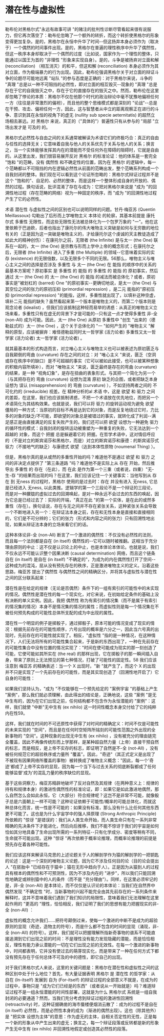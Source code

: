 # 潜在性与虚拟性

------

勒布伦对黑格尔式"永远有故事可讲 "的赌注的批判性诊断尽管看起来很有说服力，但它再次落空了：勒布伦忽略了一个额外的转折，而这个转折使黑格尔的形象变得更加复杂。是的，黑格尔在永恒中升华了时间--但这扬弃本身必须作为（取决于）一个偶然的时间事件出现。是的，黑格尔在普遍的理性秩序中升华了偶然性，但这一秩序本身却取决于一个偶然的过度（比如说，国家作为一个理性的整体，只能通过以国王为首的 "非理性 "形象来实现自身）。是的，斗争是被扬弃对立面和解 (reconciliation) （相互消灭）的和平，但这和解 (reconciliation) 本身必须作为其对立面，作为极端暴力的行为出现。因此，勒布伦强调黑格尔关于对立面的辩证斗争的论题尽可能地远离 "站队 "的参与态度是正确的：对于黑格尔来说，斗争的 "真理 "总是以一种不可阻挡的必然性，即对立面的相互毁灭--现象的 "真理 "总是存在于它的自我毁灭之中，存在于它的直接存在的毁灭之中。然而，勒布伦在这里却忽略了悖论的本质：黑格尔不仅在他那个时代的政治辩论中毫不犹豫地偏袒任何一方（往往是非常激烈的偏袒），而且他的整个思维模式都是深刻的 "论战"--总是在干预、攻击、偏袒任何一方，因此，这与智慧者从中立的距离观察正在进行的斗争、意识到其在永恒的视角下的虚无 (nullity sub specie aeternitatis) 的超然立场相去甚远。对 黑格尔 来说，真正的（"具体的"）普遍性只有从参与的 "局部 "立场出发才是 可及的 的。

黑格尔式必然性与自由之间的关系通常被解读为术语它们的终极巧合：真正的自由与任性的选择无关；它意味着自我与他人的关系优先于关系与他人的关系；换言之，当一个实体能够发挥其内在的潜能而不受任何外在障碍的阻碍时，它就是自由的。从这里出发，我们很容易展开反对 黑格尔 的标准论证：他的体系是一套完全 "饱和 "的范畴，没有 偶然性 和不确定性的位置，因为在 黑格尔 的逻辑中，每一个范畴都以不可阻挡的内在逻辑必然性从前面的范畴出发，整个范畴系列构成一个自我封闭的整体。我们现在可以看到这个论证所忽略的：黑格尔式辩证过程并不是这个 "饱和的"、自足的、必然的整体，而是这样一个整体形成自身的开放的、偶然的过程。换句话说，批评混淆了存在与成为：它把对黑格尔来说是 "成为 "的回溯性地过程（存在范畴的网络）视为一种固定的秩序，而 "成为 "的回溯性地过程产生了它的必然性。

术语 潜在性 与虚拟性之间的区别也可以说明同样的问题。甘丹·梅亚苏 (Quentin Meillassoux) 勾勒出了后形而上学唯物主义 本体论 的轮廓，其基本前提是 康托尔式 多重性 无限性，而这些无限性无法被总体化为一个包罗万象的 "一"。他在这里依赖于巴迪欧，后者也指出了康托尔的伟大唯物主义突破是如何与无穷数的地位有关的（正是因为这一突破是唯物主义的，才给康托尔这个虔诚的天主教徒造成了如此大的精神创伤）：在康托尔之前，无限者 (the Infinite) 是与太一 (the One) 联系在一起的，太一 (the One) 是宗教与形而上学中上帝的概念形式；在康托尔之后，无限者 (the Infinite) 进入了多重 (the Multiple) 的领域--它意味着实际的实存 (existence) 的无限倍数，以及无限多个不同的无限。56那么，唯物主义与唯心主义之间的选择是否涉及 多重性 与 太一 (the One) 在 能指 的顺序中的关系的最基本方案呢？原初事实 是 多重性 的 能指 的 多重性 的 能指 的 原初事实，然后通过 太一 (the One) 的 太一 (the One) 的 能指 的减法而被总体化？或者，原初事实是"被划杠的 (barred) One "的原初事实--更确切地说，是太一 (the One) 与其空位之间的张力的原初压抑 (primordial repression) ，是二元 能指的"原初压抑 (primordial repression) "的能指，这样，多重性就出现了，以填补这种空虚，填补二元 能指的缺失？虽然看起来第一个版本是唯物主义的，而第二个版本则是观念论者 (idealist) ，但我们应该抵制这种轻而易举的诱惑：从真正的唯物主义立场来看，多重性只有在虚无的背景下才是可能的--只有这一点才使得多重性 非-全 (non-All) 成为可能。因此，太一 (the One) 从原初 多重性中 "创生 "出来的（德勒兹式的）太一 (the One) ，这个关于总体化的 "一 "如何产生的 "唯物主义 "解释的原型，应该被摒弃：难怪德勒兹同时太一哲学家 (活力论者) 多重性又太一哲学家 (活力论者) 太一哲学家 (活力论者) 。

就其最基本的形式构造而言，对立唯心主义与唯物主义也可以被表述为原初匮乏与自我颠倒的弯曲 (curvature) 存在之间的对立：对 "唯心主义 "来说，匮乏（空洞或存在秩序中的缺口）是不可超越的事实（它可以被如此接受，也可以被某种想象的积极内容所填补），而对 "唯物主义 "来说，匮乏最终是存在的弯曲 (curvature) 的结果，是一种 "视角幻象"，是存在扭曲的表象形式。与其把一个简化为另一个（与其把存在的 弯曲 (curvature) 设想为混淆 原初 缺乏的企图，或者把缺乏本身设想为 误认 (misapprehension) 的 弯曲 (curvature) ），不如坚持两者之间的 不可化约的 (irreducible) 视差。在 精神分析的al 术语 中，这是 欲望 和 驱力 之间的差距，在这里，我们也应该抵制诱惑，不把一个术语放在优先地位，而把另一个术语简化为其结构效果。也就是说，我们可以将 驱力 的旋转运动视为避免 欲望 僵局的一种方式：当原初的目标不再是达到它的对象，而是反复地绕过它时，力比多的对象的缺乏/不可能，即欲望的对象总是被错过的事实，就转化成了利润--满足感正是由直接满足的反复失败产生的。我们还可以把 欲望 设想为一种避免 驱力 的循环性的模式：自我封闭的旋转运动被重塑为一种重复的失败，它无法达到一个超越的 对象，而这个 把握 总是躲避着它的 把握。在哲学术语中，这对情侣呼应的（不是对立的斯宾诺莎和黑格尔，而是）对立的斯宾诺莎和康德：的斯宾诺莎式 驱力（不接地气的缺乏）与康德式 欲望（达到本体性原物 (noumenal Thing) ）。

但是，黑格尔真的是从或然的多重性开始的吗？难道他不是通过 欲望 和 驱力 之间的非决定点提供了 "第三条道路 "吗？难道他不是实际上从 存在 开始，然后推导出 多重性 的 存在（在此），而 在此 是作为第一个三重（或者说，四重）"无-生-存 "的结果而出现的吗？在这里，我们应该记住一个关键事实：当他写到从 存在 到 无ness 的过程时，黑格尔 使用的是过去时：存在 并没有进入 无ness, 它总是已经进入 无ness, 以此类推。逻辑学的第一个三段论不是一个辩证的三段论，而是对一种朦胧的虚拟过去的回溯唤起，是对一种永远不会过去的东西的唤起，因为它总是已经过去了：实际的开端，"真正在此 "的第一个实体，是在此的或然多重性（存在）。换句话说，存在与无之间并不存在紧张关系，这种紧张关系会导致一个不断地进入另一个：在辩证法本身之前，存在和无性本身是直接和直接相同的，它们是不可分辨的；它们的张力（形式和内容之间的张力）只有回溯性地出现，如果从辩证法本身的立场来看它们的话。

这种本体论非-全 (non-All) 断言了一个激进的偶然性：不仅没有必然性的法则，而且每一个法则都是自在 (in itself) 偶然性的--它可以随时被推翻。这相当于充分理由原则的中止：这不仅是认识论上的中止，也是本体论本体论。也就是说，我们不仅永远不可能认识整个因果决断 (causal determination) 网络，而且这个链条自在 (in itself) 是自在 (in itself) "不确定的"，为成为的内在偶然性打开了空间--这种成为的混沌，屈从没有预先存在的秩序，正是激进唯物主义的定义。沿着这些思路，梅亚苏 提出了偶然性 与偶然性之间的精确区分，并将其与虚拟性与潜在性 之间的区分联系起来：

潜在性是在给定的规律（无论是否偶然）条件下的一组有索引的可能性中的未实现的情况。偶然性是潜在性的每一个现实化，对它来说，在初始给定条件的基础上没有决断的单义实例。因此，我把 偶然性 称为有索引的情况集（而不是属于有索引的情况集的情况）本身不是情况集的情况的属性；而虚拟性则是每一个情况集在不被任何预先构成的可能性总体所支配的成为中出现的属性。

潜在性一个明显的例子是掷骰子，通过掷骰子，原本可能的情况变成了现实的情况：根据先前存在的可能性顺序，六号出现的概率是六分之一，因此当六号真的出现时，先前存在的可能性就实现了。相反，"虚拟性 "指的是一种情况，在这种情况下，人们无法将所有的可能性集合起来，于是新的东西出现了，一种在先前存在的可能性集合中没有位置的情况实现了："时间在使可能成为现实的那一刻创造了可能，它使可能如其所实在 (the real) 的那样出现，它在掷骰子的那一瞬间插入自身，带来了原则上无法预见的第七种情况，打破了可能性的固定性。58 我们应该注意到 梅亚苏 的精确表述：当一个 X 出现时，"新 "就产生了，而这个 X 的出现并不只是实现了一个先前存在的可能性，而是其实现创造了（回溯性地开启了）它自身的可能性：

如果我们坚持认为，"成为 "不仅能够在一个预先给定的 "案例宇宙 "的基础上产生 "案例"，那么我们就必须理解，由此得出的结论是，正确地说，这些 "案例 "是无中生有的，因为在它们出现之前，任何结构都不包含作为永恒潜能的 "案例"：这样，我们就使 "中断"无中生有 (ex nihilo) 这一时间性概念本身交付给了它的纯粹内在性59。

这样，我们就在时间的不可还原性中获得了对时间的精确定义：时间不仅是可能性的未来实现的 "空间"，而且是在任何时空矩阵所铭刻的可能性范围之外出现的全新事物的 "空间"。这种现象的出现无中生有 (ex nihilo) ，没有被充分的理由链完全覆盖，因此不再像传统形而上学那样，是某种超自然力量（上帝）直接干预自然的标志，而是相反，是上帝不实存的标志，即证明了自然是不-全 (not-All) ，没有被任何规范它的超验秩序或力量所 "覆盖"。因此，"奇迹"（其正式定义是出现了不被现有因果网络所覆盖的事物）被转换成了唯物主义概念："因此，每一个'奇迹'都成了上帝不实存的显现，因为每一个当下与过去关系的彻底断裂都成了任何能够监督'成为'的混乱力量的秩序缺位的显现。

基于这些洞察力，梅亚苏精辟地破坏了反对自然及其规律（在两种意义上：规律的持有和规律本身）的激进性偶然性的标准论证，即：如果它是如此激进地偶然，那么自然怎么会如此永恒，它（大部分）符合规律呢？这岂不是非常不可能，就像骰子总是六面朝上一样不可能？这种论证依赖于可能性/概率的可能总体化，而就这种总体化而言，统一性是不可能的：如果没有标准，那么没有什么比任何其他东西更不可能了。这也是为什么宇宙学中的强人择原理 (Strong Anthropic Principle) 所依赖的 "惊讶 "是错误的：我们从人类生命开始，而人类生命只有在一系列非常精确的先决条件下才能进化，然后向后推移，我们不能不惊讶于我们的宇宙是如何恰如其分地具备了生命出现所需的一系列特征--只有化学成分、密度等稍有不同，生命就不可能出现。这种 "惊讶 "再次依赖于概率论推理，而概率论推理的前提是预先存在着各种可能性。

我们应该这样来解读马克思的上述论题关于人的解剖学作为猿的解剖学的一把钥匙的论述：这是一个深刻的唯物主义论题，因为它不涉及任何目的论（目的论会提出人 "在胚胎中 "已经存在于猿中；猿在无形中趋向于人）。正是因为从猿到人的过程具有根本的偶然性和不可预测性，因为不涉及内在的 "进步"，所以我们只能回溯性地确定或辨别猿中的人的条件（而不是 "充分理由"）。同样，在这里必须牢记的是，非-全 (non-All) 是本体论，而不仅仅是认识论的本体论：当我们在自然界中偶然发现 "不确定性 "时，当新事物的兴起不能完全由其先前存在的一系列条件来解释时，这并不意味着我们遇到了我们知识的局限性，意味着我们无法理解在这里起作用的 "更高的 "理性，恰恰相反，我们证明了我们的思想有能力把握现实的非-全 (non-All) ：

虚拟性的概念允许我们......把符号颠倒过来，使每一个激进的中断不是成为的超验原则的显现（奇迹，造物主的符号），而是什么都不包含的时间的显现（涌现，非-全 (non-All) 的符号）。这样，我们就可以把握理解所指新奇事物的谱系不可能直接追溯到它们出现之前的时间：不是理性没有能力发现隐藏的潜能，而是恰恰相反，理性有能力承认潜能的一切在它们出现之前的无效性。在每一个激进的新事物中，时间都表明，它并没有使过去的萌芽现实化，而是带来了一种在任何方式下都没有预先存在于任何总体不可及的中的德性，即它自己的出现。

对于我们黑格尔式人来说，这里的关键问题是：黑格尔在潜在性和虚拟性之间的这种区别中处于什么地位？首先，有大量证据表明 黑格尔 是 潜在性 的哲学家：从 自在 (In-itself) 发展到 自为 (For-itself) 的辩证过程的全部意义不就是，在成为的过程中，事物只是 "成为它们已经是的东西"（或者说从一开始就是）吗？难道辩证过程不是一组永恒潜能的时间性部署，这就是为什么 黑格尔式 系统是一组自我封闭的必要通道？然而，当我们充分考虑到辩证过程的激进性回溯性 (retroactivity) 时，这种证据确凿的海市蜃楼便烟消云散了：成为的过程不是自在 (in itself) 必然性，而是必然性本身的成为（渐进的偶然出现）。这也（除其他外）是 "把实体 设想为主体"的意思：作为虚无的主体，自相关否定性的无性，正是每一个新的形象从中产生出来的虚无；换言之，每一个辩证段落或反转都是新的形象产生无中生有 (ex nihilo) 并回溯性地假定或创造其必然性的段落。
